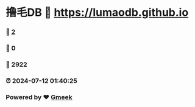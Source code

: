 # 撸毛DB :link: https://lumaodb.github.io 
### :page_facing_up: [2](https://lumaodb.github.io/tag.html) 
### :speech_balloon: 0 
### :hibiscus: 2922 
### :alarm_clock: 2024-07-12 01:40:25 
### Powered by :heart: [Gmeek](https://github.com/Meekdai/Gmeek)
